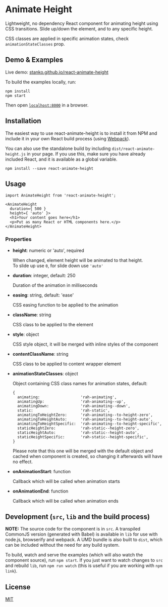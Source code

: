 # Animate Height

Lightweight, no dependency React component for animating height using CSS transitions.
Slide up/down the element, and to any specific height.

CSS classes are applied in specific animation states, check `animationStateClasses` prop.

## Demo & Examples

Live demo: [stanko.github.io/react-animate-height](https://stanko.github.io/react-animate-height/)

To build the examples locally, run:

```
npm install
npm start
```

Then open [`localhost:8000`](http://localhost:8000) in a browser.


## Installation

The easiest way to use react-animate-height is to install it from NPM and include it in your own React build process (using [Webpack](http://webpack.github.io/)).

You can also use the standalone build by including `dist/react-animate-height.js` in your page. If you use this, make sure you have already included React, and it is available as a global variable.

```
npm install --save react-animate-height
```


## Usage

```
import AnimateHeight from 'react-animate-height';

<AnimateHeight
  duration={ 500 }
  height={ 'auto' }>
  <h1>Your content goes here</h1>
  <p>Put as many React or HTML components here.</p>
</AnimateHeight>
```

### Properties

* **height**: numeric or 'auto', required

  When changed, element height will be animated to that height.<br/>
  To slide up use <code>0</code>, for slide down use <code>'auto'</code>

* **duration**: integer, default: 250

  Duration of the animation in milliseconds

* **easing**: string, default: 'ease'

  CSS easing function to be applied to the animation

* **className**: string

  CSS class to be applied to the element

* **style**: object

  CSS style object, it will be merged with inline styles of the component

* **contentClassName**: string

  CSS class to be applied to content wrapper element

* **animationStateClasses**: object

  Object containing CSS class names for animation states, default:

  ```
  {
    animating:                  'rah-animating',
    animatingUp:                'rah-animating--up',
    animatingDown:              'rah-animating--down',
    static:                     'rah-static',
    animatingToHeightZero:      'rah-animating--to-height-zero',
    animatingToHeightAuto:      'rah-animating--to-height-auto',
    animatingToHeightSpecific:  'rah-animating--to-height-specific',
    staticHeightZero:           'rah-static--height-zero',
    staticHeightAuto:           'rah-static--height-auto',
    staticHeightSpecific:       'rah-static--height-specific',
  }
  ```

  Please note that this one will be merged with the default object and cached when component is created,
  so changing it afterwards will have no effect.

* **onAnimationStart**: function

  Callback which will be called when animation starts

* **onAnimationEnd**: function

  Callback which will be called when animation ends


## Development (`src`, `lib` and the build process)

**NOTE:** The source code for the component is in `src`. A transpiled CommonJS version (generated with Babel) is available in `lib` for use with node.js, browserify and webpack. A UMD bundle is also built to `dist`, which can be included without the need for any build system.

To build, watch and serve the examples (which will also watch the component source), run `npm start`. If you just want to watch changes to `src` and rebuild `lib`, run `npm run watch` (this is useful if you are working with `npm link`).

## License

[MIT](https://github.com/Stanko/react-animate-height/blob/master/LICENSE)
